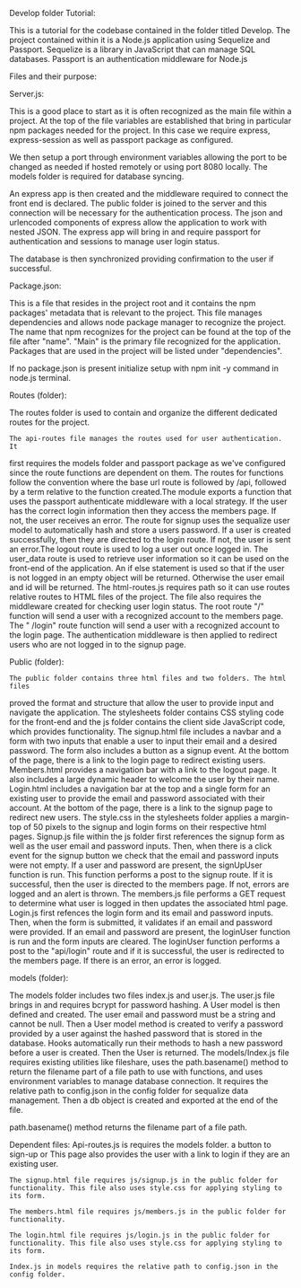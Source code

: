 Develop folder Tutorial:

This is a tutorial for the codebase contained in the folder titled Develop. The project contained within it is a Node.js application using Sequelize and Passport. Sequelize is a library in JavaScript that can manage SQL databases.
Passport is an authentication middleware for Node.js

 Files and their purpose:

Server.js:

This is a good place to start as it is often recognized as the main file within a project. At the top of the file variables are established that bring in particular npm packages needed for the project. In this case we require express, express-session as well as passport package as configured.

We then setup a port through environment variables allowing the port to be changed as needed if hosted remotely or using port 8080 locally. The models folder is required for database syncing.

An express app is then created and the middleware required to connect the front end is declared. The public folder is joined to the server and this connection will be necessary for the authentication process. The json and urlencoded components of express allow the application to work with nested JSON. The express app will bring in and require passport for authentication and sessions to manage user login status.

The database is then synchronized providing confirmation to the user if successful.

Package.json:

This is a file that resides in the project root and it contains the npm packages' metadata that is relevant to the project. This file manages dependencies and allows node package manager to recognize the project. The name that npm recognizes for the project can be found at the top of the file after "name". "Main" is the primary file recognized for the application. Packages that are used in the project will be listed under "dependencies".

If no package.json is present initialize setup with npm init -y command in node.js terminal. 

Routes (folder):

The routes folder is used to contain and organize the different dedicated routes for the project. 

	The api-routes file manages the routes used for user authentication. It
first requires the models folder and passport package as we've configured since the route functions are dependent on them. The routes for functions follow the convention where the base url route is followed by /api, followed by a term relative to the function created.The module exports a function that uses the passport authenticate middleware with a local strategy. If the user has the correct login information then they access the members page. If not, the user receives an error. The route for signup uses the sequalize user model to automatically hash and store a users password. If a user is created successfully, then they are directed to the login route. If not, the user is sent an error.The logout route is used to log a user out once logged in. The user_data route is used to retrieve user information so it can be used on the front-end of the application. An if else statement is used so that if the user is not logged in an empty object will be returned. Otherwise the user email and id will be returned.
	The html-routes.js requires path so it can use routes relative routes to
HTML files of the project. The file also requires the middleware created for checking user login status. The root route "/" function will send a user with a recognized account to the members page. The " /login" route function will send a user with a recognized account to the login page. The authentication middleware is then applied to redirect users who are not logged in to the signup page.

Public (folder):

	The public folder contains three html files and two folders. The html files
proved the format and structure that allow the user to provide input and navigate the application. The stylesheets folder contains CSS styling code for the front-end and the js folder contains the client side JavaScript code, which provides functionality.
	The signup.html file includes a navbar and a form with two inputs that
enable a user to input their email and a desired password. The form also includes a button as a signup event. At the bottom of the page, there is a link to the login page to redirect existing users. Members.html provides a navigation bar with a link to the logout page. It also includes a large dynamic header to welcome the user by their name. Login.html includes a navigation bar at the top and a single form for an existing user to provide the email and password associated with their account. At the bottom of the page, there is a link to the signup page to redirect new users.
	The style.css in the stylesheets folder applies a margin-top of 50 pixels to
the signup and login forms on their respective html pages.
	Signup.js file within the js folder first references the signup form as well as
the user email and password inputs. Then, when there is a click event for the signup button we check that the email and password inputs were not empty. If a user and password are present, the signUpUser function is run. This function performs a post to the signup route. If it is successful, then the user is directed to the members page. If not, errors are logged and an alert is thrown. The members.js file performs a GET request to determine what user is logged in then updates the associated html page. Login.js first refences the login form and its email and password inputs. Then, when the form is submitted, it validates if an email and password were provided. If an email and password are present, the loginUser function is run and the form inputs are cleared. The loginUser function performs a post to the "api/login" route and if it is successful, the user is redirected to the members page. If there is an error, an error is logged.

models (folder):

The models folder includes two files index.js and user.js. The user.js file brings in and requires bcrypt for password hashing. A User model is then defined and created. The user email and password must be a string and cannot be null. Then a User model method  is created to verify a password provided by a user against the hashed password that is stored in the database. Hooks automatically run their methods to hash a new password before a user is created. Then the User is returned. The models/Index.js file requires existing utilities like fileshare, uses the path.basename() method to return the filename part of a file path to use with functions, and uses environment variables to manage database connection.  It requires the relative path to config.json in the config folder for sequalize data management. Then a db object is created and exported at the end of the file.
 

path.basename() method returns the filename part of a file path.

Dependent files:
	Api-routes.js is requires the models folder. a button to sign-up or This page also provides the user with a link to login if they are an existing user.
	
	The signup.html file requires js/signup.js in the public folder for functionality. This file also uses style.css for applying styling to its form.
	
	The members.html file requires js/members.js in the public folder for functionality.
	
	The login.html file requires js/login.js in the public folder for functionality. This file also uses style.css for applying styling to its form.
	
	Index.js in models requires the relative path to config.json in the config folder.
